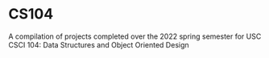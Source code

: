 # CS104
A compilation of projects completed over the 2022 spring semester for USC CSCI 104: Data Structures and Object Oriented Design
